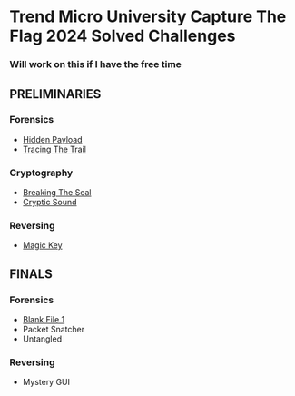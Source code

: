 # Trend Micro University Capture The Flag 2024 Solved Challenges

### Will work on this if I have the free time

## PRELIMINARIES

### Forensics
- [Hidden Payload](Preliminaries/Forensics/HiddenPayload.md)
- [Tracing The Trail](Preliminaries/Forensics/TracingTheTrail.md)

### Cryptography
- [Breaking The Seal](Preliminaries/Cryptography/BreakingTheSeal.md)
- [Cryptic Sound](Preliminaries/Cryptography/CrypticSound.md)

### Reversing
- [Magic Key](Preliminaries/Reversing/MagicKey.md)

## FINALS

### Forensics
- [Blank File 1](Finals/Forensics/BlankFile1.md)
- Packet Snatcher
- Untangled

### Reversing
- Mystery GUI
